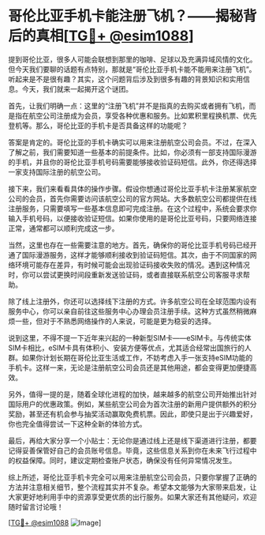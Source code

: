 # 哥伦比亚手机卡能注册飞机？——揭秘背后的真相[[TG💪+ @esim1088](https://t.me/s/esim1088)]

提到哥伦比亚，很多人可能会联想到那里的咖啡、足球以及充满异域风情的文化。但今天我们要聊的话题有点特别，那就是“哥伦比亚手机卡能不能用来注册飞机”。听起来是不是很有趣？其实，这个问题背后涉及到很多有趣的背景知识和实用信息。今天，我们就来一起揭开这个谜团。

首先，让我们明确一点：这里的“注册飞机”并不是指真的去购买或者拥有飞机，而是指在航空公司注册成为会员，享受各种优惠和服务。比如累积里程换机票、优先登机等。那么，哥伦比亚的手机卡是否具备这样的功能呢？

答案是肯定的。哥伦比亚的手机卡确实可以用来注册航空公司会员。不过，在深入了解之前，我们需要知道一些基本的前提条件。比如，你必须有一部支持国际漫游的手机，并且你的哥伦比亚手机号码需要能够接收验证码短信。此外，你还得选择一家支持国际注册的航空公司。

接下来，我们来看看具体的操作步骤。假设你想通过哥伦比亚手机卡注册某家航空公司的会员，首先你需要访问该航空公司的官方网站。大多数航空公司都提供在线注册服务，只需要填写一些基本信息即可完成注册。在这个过程中，系统会要求你输入手机号码，以便接收验证短信。如果你使用的是哥伦比亚号码，只要网络连接正常，通常都可以顺利完成这一步。

当然，这里也存在一些需要注意的地方。首先，确保你的哥伦比亚手机号码已经开通了国际漫游服务，这样才能够顺利接收到验证码短信。其次，由于不同国家的网络环境可能存在差异，有时候可能会出现验证码接收失败的情况。遇到这种情况时，你可以尝试更换时间段重新发送验证码，或者直接联系航空公司客服寻求帮助。

除了线上注册外，你还可以选择线下注册的方式。许多航空公司在全球范围内设有服务中心，你可以亲自前往这些服务中心办理会员注册手续。这种方式虽然稍微麻烦一些，但对于不熟悉网络操作的人来说，可能是更为稳妥的选择。

说到这里，不得不提一下近年来兴起的一种新型SIM卡——eSIM卡。与传统实体SIM卡相比，eSIM卡具有体积小、安装方便等优点，尤其适合经常出国旅行的人群。如果你计划长期在哥伦比亚生活或工作，不妨考虑入手一张支持eSIM功能的手机卡。这样一来，无论是注册航空公司会员还是其他用途，都会变得更加便捷高效。

另外，值得一提的是，随着全球化进程的加快，越来越多的航空公司开始推出针对国际用户的优惠政策。例如，某些航空公司会为首次注册的新用户提供额外的积分奖励，甚至还有机会参与抽奖活动赢取免费机票。因此，即使只是出于兴趣爱好，你也完全值得尝试一下这种全新的体验方式。

最后，再给大家分享一个小贴士：无论你是通过线上还是线下渠道进行注册，都要记得妥善保管好自己的会员账号信息。毕竟，这些信息关系到你在未来飞行过程中的权益保障。同时，建议定期检查账户状态，确保没有任何异常情况发生。

综上所述，哥伦比亚手机卡完全可以用来注册航空公司会员，只要你掌握了正确的方法并注意相关细节，整个流程其实并不复杂。希望本文能够为大家带来启发，让大家更好地利用手中的资源享受更优质的出行服务。如果大家还有其他疑问，欢迎随时留言讨论哦！

[[TG💪+ @esim1088](https://t.me/s/esim1088) ![Image](https://i.postimg.cc/4NQfJmqS/Snipaste-2025-05-13-00-14-12.png)]